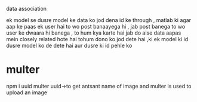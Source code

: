 data association

ek model se dusre model ke data ko jod dena id ke through , matlab ki agar aap ke paas ek user hai to wo post banaayega hi , jab post banega to wo user ke dwaara hi banega , to hum kya karte hai jab do aise data aapas mein closely related hote hai tohum dono ko jod dete hai ,ki ek model ki id dusre model ko de dete hai aur dusre ki id pehle ko

# multer

npm i uuid multer
uuid->to get antsant name of image and multer is used to upload an image
